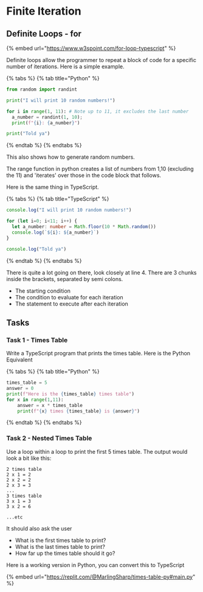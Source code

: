 # Finite Iteration

## Definite Loops - for

{% embed url="https://www.w3spoint.com/for-loop-typescript" %}

Definite loops allow the programmer to repeat a block of code for a specific number of iterations. Here is a simple example.

{% tabs %}
{% tab title="Python" %}
```python
from random import randint

print("I will print 10 random numbers!")

for i in range(1, 11): # Note up to 11, it excludes the last number
  a_number = randint(1, 10);
  print(f"{i}: {a_number}")

print("Told ya")
```
{% endtab %}
{% endtabs %}

This also shows how to generate random numbers.

The range function in python creates a list of numbers from 1,10 (excluding the 11) and 'iterates' over those in the code block that follows.

Here is the same thing in TypeScript.

{% tabs %}
{% tab title="TypeScript" %}
```typescript
console.log("I will print 10 random numbers!")

for (let i=0; i<11; i++) {
  let a_number: number = Math.floor(10 * Math.random())
  console.log(`${i}: ${a_number}`)
}

console.log("Told ya")
```
{% endtab %}
{% endtabs %}

There is quite a lot going on there, look closely at line 4. There are 3 chunks inside the brackets, separated by semi colons.

* The starting condition
* The condition to evaluate for each iteration
* The statement to execute after each iteration

## Tasks

### Task 1 - Times Table

Write a TypeScript program that prints the times table. Here is the Python Equivalent

{% tabs %}
{% tab title="Python" %}
```python
times_table = 5
answer = 0
print(f"Here is the {times_table} times table")
for x in range(1,11):
    answer = x * times_table
    print(f"{x} times {times_table} is {answer}")

```
{% endtab %}
{% endtabs %}

### Task 2 - Nested Times Table

Use a loop within a loop to print the first 5 times table. The output would look a bit like this:

```
2 times table
2 x 1 = 2
2 x 2 = 2
2 x 3 = 3
...
3 times table
3 x 1 = 3
3 x 2 = 6

...etc
```

It should also ask the user

* What is the first times table to print?
* What is the last times table to print?
* How far up the times table should it go?

Here is a working version in Python, you can convert this to TypeScript

{% embed url="https://replit.com/@MarlingSharp/times-table-py#main.py" %}
